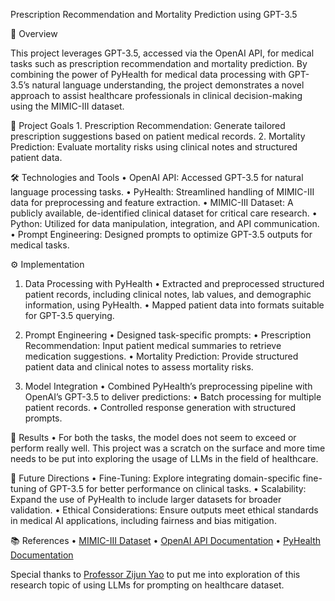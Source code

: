 Prescription Recommendation and Mortality Prediction using GPT-3.5

🌟 Overview

This project leverages GPT-3.5, accessed via the OpenAI API, for medical tasks such as prescription recommendation and mortality prediction. By combining the power of PyHealth for medical data processing with GPT-3.5’s natural language understanding, the project demonstrates a novel approach to assist healthcare professionals in clinical decision-making using the MIMIC-III dataset.

🧠 Project Goals
	1.	Prescription Recommendation: Generate tailored prescription suggestions based on patient medical records.
	2.	Mortality Prediction: Evaluate mortality risks using clinical notes and structured patient data.

🛠️ Technologies and Tools
	•	OpenAI API: Accessed GPT-3.5 for natural language processing tasks.
	•	PyHealth: Streamlined handling of MIMIC-III data for preprocessing and feature extraction.
	•	MIMIC-III Dataset: A publicly available, de-identified clinical dataset for critical care research.
	•	Python: Utilized for data manipulation, integration, and API communication.
	•	Prompt Engineering: Designed prompts to optimize GPT-3.5 outputs for medical tasks.

⚙️ Implementation

1. Data Processing with PyHealth
	•	Extracted and preprocessed structured patient records, including clinical notes, lab values, and demographic information, using PyHealth.
	•	Mapped patient data into formats suitable for GPT-3.5 querying.

2. Prompt Engineering
	•	Designed task-specific prompts:
	•	Prescription Recommendation: Input patient medical summaries to retrieve medication suggestions.
	•	Mortality Prediction: Provide structured patient data and clinical notes to assess mortality risks.

3. Model Integration
	•	Combined PyHealth’s preprocessing pipeline with OpenAI’s GPT-3.5 to deliver predictions:
	•	Batch processing for multiple patient records.
	•	Controlled response generation with structured prompts.

🧪 Results
	•	For both the tasks, the model does not seem to exceed or perform really well. This project was a scratch on the surface and more time needs to be put into exploring the usage of LLMs in the field of healthcare.

🚀 Future Directions
	•	Fine-Tuning: Explore integrating domain-specific fine-tuning of GPT-3.5 for better performance on clinical tasks.
	•	Scalability: Expand the use of PyHealth to include larger datasets for broader validation.
	•	Ethical Considerations: Ensure outputs meet ethical standards in medical AI applications, including fairness and bias mitigation.

📚 References
	•	[MIMIC-III Dataset](https://physionet.org/content/mimiciii/1.4/)
	•	[OpenAI API Documentation](https://platform.openai.com/docs/overview)
	•	[PyHealth Documentation](https://pyhealth.readthedocs.io/en/latest/)

Special thanks to [Professor Zijun Yao](https://sites.google.com/view/zijunyao/) to put me into exploration of this research topic of using LLMs for prompting on healthcare dataset.